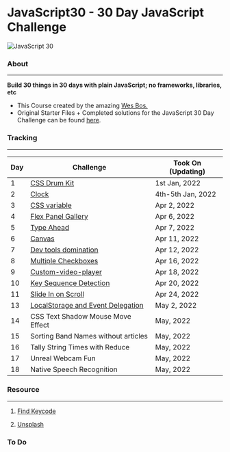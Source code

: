 # JavaScript30 - 30 Day JavaScript Challenge


![JavaScript 30](https://user-images.githubusercontent.com/82393165/147852440-d2d65daf-6ac9-44e6-a9f3-7fc264e93f81.png)

### About

----- 
**Build 30 things in 30 days with plain JavaScript; no frameworks, libraries, etc**

- This Course created by the amazing [Wes Bos.](https://github.com/wesbos)
- Original Starter Files + Completed solutions for the JavaScript 30 Day Challenge can be found [here](https://github.com/wesbos/JavaScript30).

### Tracking
----

| Day | Challenge | Took On (Updating)|
| --- | --- | --- |
| 1 | [CSS Drum Kit](https://uni-meang.github.io/JavaScript30/01-Drum-kit/) | 1st Jan, 2022 |
| 2 | [Clock](https://uni-meang.github.io/JavaScript30/Momentum_App/)|  4th-5th Jan, 2022 |
| 3 | [CSS variable](https://uni-meang.github.io/JavaScript30/Playing%20with%20CSS%20variables%20and%20JS/)| Apr 2, 2022|
| 4 | [Flex Panel Gallery](https://uni-meang.github.io/JavaScript30/Flex%20Panels%20Image%20Gallery/) | Apr 6, 2022 |
| 5 | [Type Ahead](https://uni-meang.github.io/JavaScript30/Ajax%20Type%20Ahead/)| Apr 7, 2022 |
| 6 | [Canvas](https://uni-meang.github.io/JavaScript30/Canvas/) | Apr 11, 2022 |
| 7 | [Dev tools domination](https://uni-meang.github.io/JavaScript30/Dev%20tools%20domination/) | Apr 12, 2022 |
| 8 | [Multiple Checkboxes](https://uni-meang.github.io/JavaScript30/Multiple%20Checkboxes/) | Apr 16, 2022 |
| 9 | [Custom-video-player](https://uni-meang.github.io/JavaScript30/Custom-video-player/) | Apr 18, 2022 |
| 10 | [Key Sequence Detection](https://uni-meang.github.io/JavaScript30/Key%20Sequence%20Detection/) | Apr 20, 2022 |
| 11 | [Slide In on Scroll](https://uni-meang.github.io/JavaScript30/Slide%20in%20on%20Scroll/) | Apr 24, 2022 |
| 13 | [LocalStorage and Event Delegation](https://uni-meang.github.io/JavaScript30/13-Local-Storage/) | May 2, 2022 |
| 14 | CSS Text Shadow Mouse Move Effect | May, 2022 |
| 15 | Sorting Band Names without articles | May, 2022 |
| 16 | Tally String Times with Reduce | May, 2022 |
| 17 | Unreal Webcam Fun | May, 2022 |
| 18 | Native Speech Recognition | May, 2022 |

### Resource
-----

1. [Find Keycode](http://keycode.info/)

2. [Unsplash](https://unsplash.com/)



### To Do 



